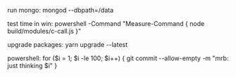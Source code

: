 run mongo:
mongod --dbpath=/data

test time in win:
powershell -Command "Measure-Command { node build/modules/c-call.js }"

upgrade packages:
yarn upgrade --latest

powershell:
for ($i = 1; $i -le 100; $i++) { git commit --allow-empty -m "mrb: just thinking $i" }

